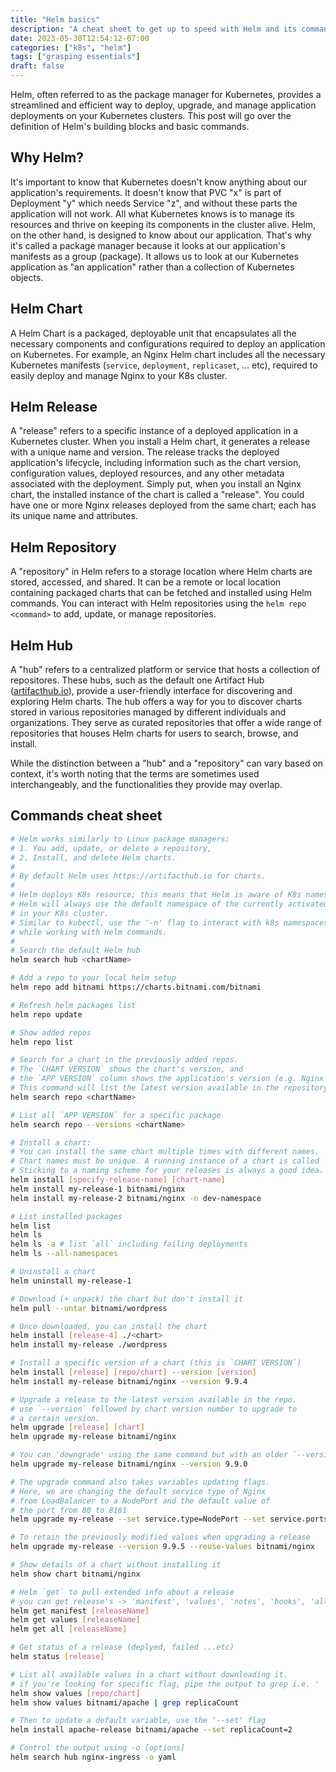 ```yaml
---
title: "Helm basics"
description: "A cheat sheet to get up to speed with Helm and its commands"
date: 2023-05-30T12:54:12-07:00
categories: ["k8s", "helm"]
tags: ["grasping essentials"]
draft: false
---
```


Helm, often referred to as the package manager for Kubernetes, provides a streamlined and efficient way to deploy, upgrade, and manage application deployments on your Kubernetes clusters. This post will go over the definition of Helm's building blocks and basic commands.

## Why Helm?

It's important to know that Kubernetes doesn't know anything about our application's requirements. It doesn't know that PVC "x" is part of Deployment "y" which needs Service "z", and without these parts the application will not work. All what Kubernetes knows is to manage its resources and thrive on keeping its components in the cluster alive. Helm, on the other hand, is designed to know about our application. That's why it's called a package manager because it looks at our application's manifests as a group (package). It allows us to look at our Kubernetes application as "an application" rather than a collection of Kubernetes objects.

## Helm Chart

A Helm Chart is a packaged, deployable unit that encapsulates all the necessary components and configurations required to deploy an application on Kubernetes. For example, an Nginx Helm chart includes all the necessary Kubernetes manifests (`service`, `deployment`, `replicaset`, ... etc), required to easily deploy and manage Nginx to your K8s cluster.

## Helm Release

A "release" refers to a specific instance of a deployed application in a Kubernetes cluster. When you install a Helm chart, it generates a release with a unique name and version. The release tracks the deployed application's lifecycle, including information such as the chart version, configuration values, deployed resources, and any other metadata associated with the deployment. Simply put, when you install an Nginx chart, the installed instance of the chart is called a "release". You could have one or more Nginx releases deployed from the same chart; each has its unique name and attributes.

## Helm Repository

A "repository" in Helm refers to a storage location where Helm charts are stored, accessed, and shared. It can be a remote or local location containing packaged charts that can be fetched and installed using Helm commands. You can interact with Helm repositories using the `helm repo <command>` to add, update, or manage repositories.

## Helm Hub

A "hub" refers to a centralized platform or service that hosts a collection of repositores. These hubs, such as the default one Artifact Hub ([artifacthub.io](https://artifacthub.io/)), provide a user-friendly interface for discovering and exploring Helm charts. The hub offers a way for you to discover charts stored in various repositories managed by different individuals and organizations. They serve as curated repositories that offer a wide range of repositories that houses Helm charts for users to search, browse, and install.

While the distinction between a "hub" and a "repository" can vary based on context, it's worth noting that the terms are sometimes used interchangeably, and the functionalities they provide may overlap.

## Commands cheat sheet

```sh
# Helm works similarly to Linux package managers:
# 1. You add, update, or delete a repository,
# 2. Install, and delete Helm charts.
#
# By default Helm uses https://artifacthub.io for charts.  
#
# Helm deploys K8s resource; this means that Helm is aware of K8s namespaces.
# Helm will always use the default namespace of the currently activated context 
# in your K8s cluster. 
# Similar to kubectl, use the '-n' flag to interact with k8s namespaces 
# while working with Helm commands.
#
# Search the default Helm hub
helm search hub <chartName>

# Add a repo to your local helm setup
helm repo add bitnami https://charts.bitnami.com/bitnami

# Refresh helm packages list
helm repo update

# Show added repos
helm repo list

# Search for a chart in the previously added repos.
# The `CHART VERSION` shows the chart's version, and
# the `APP VERSION` column shows the application's version (e.g. Nginx's version).
# This command will list the latest version available in the repository.
helm search repo <chartName>

# List all `APP VERSION` for a specific package
helm search repo --versions <chartName>

# Install a chart:
# You can install the same chart multiple times with different names.
# Chart names must be unique. A running instance of a chart is called `release`.
# Sticking to a naming scheme for your releases is always a good idea.
helm install [specify-release-name] [chart-name]
helm install my-release-1 bitnami/nginx
helm install my-release-2 bitnami/nginx -n dev-namespace

# List installed packages
helm list
helm ls
helm ls -a # list `all` including failing deployments
helm ls --all-namespaces

# Uninstall a chart
helm uninstall my-release-1

# Download (+ unpack) the chart but don't install it 
helm pull --untar bitnami/wordpress

# Once downloaded, you can install the chart
helm install [release-4] ./<chart>
helm install my-release ./wordpress

# Install a specific version of a chart (this is `CHART VERSION`)
helm install [release] [repo/chart] --version [version]
helm install my-release bitnami/nginx --version 9.9.4

# Upgrade a release to the latest version available in the repo.
# use `--version` followed by chart version number to upgrade to 
# a certain version.
helm upgrade [release] [chart]
helm upgrade my-release bitnami/nginx

# You can 'downgrade' using the same command but with an older `--version` number
helm upgrade my-release bitnami/nginx --version 9.9.0

# The upgrade command also takes variables updating flags. 
# Here, we are changing the default service type of Nginx 
# from LoadBalancer to a NodePort and the default value of 
# the port from 80 to 8181
helm upgrade my-release --set service.type=NodePort --set service.ports.http=8181 bitnami/nginx 

# To retain the previously modified values when upgrading a release
helm upgrade my-release --version 9.9.5 --reuse-values bitnami/nginx

# Show details of a chart without installing it
helm show chart bitnami/nginx

# Helm `get` to pull extended info about a release
# you can get release's -> 'manifest', 'values', 'notes', 'hooks', 'all'
helm get manifest [releaseName]
helm get values [releaseName]
helm get all [releaseName]

# Get status of a release (deplyed, failed ...etc)
helm status [release]

# List all available values in a chart without downloading it.
# if you're looking for specific flag, pipe the output to grep i.e. ' | grep '
helm show values [repo/chart]
helm show values bitnami/apache | grep replicaCount

# Then to update a default variable, use the '--set' flag
helm install apache-release bitnami/apache --set replicaCount=2

# Control the output using -o [options]
helm search hub nginx-ingress -o yaml
```

